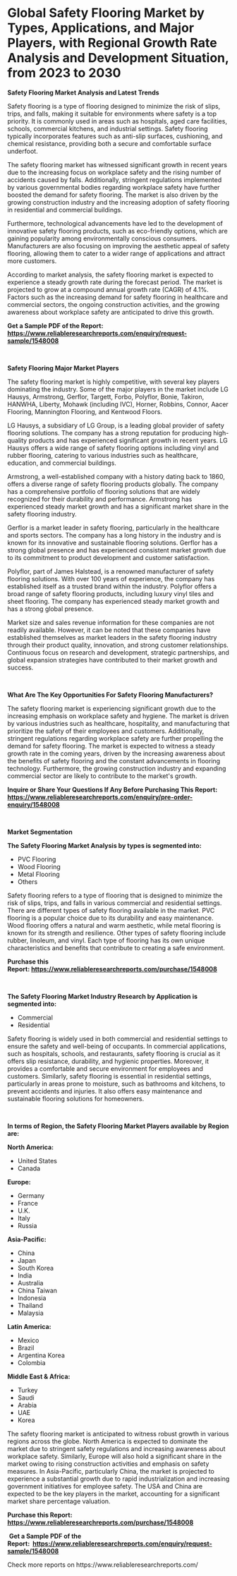 <p><h1>Global Safety Flooring Market by Types, Applications, and Major Players, with Regional Growth Rate Analysis and Development Situation, from 2023 to 2030</h1></p><p><strong>Safety Flooring Market Analysis and Latest Trends</strong></p>
<p><p>Safety flooring is a type of flooring designed to minimize the risk of slips, trips, and falls, making it suitable for environments where safety is a top priority. It is commonly used in areas such as hospitals, aged care facilities, schools, commercial kitchens, and industrial settings. Safety flooring typically incorporates features such as anti-slip surfaces, cushioning, and chemical resistance, providing both a secure and comfortable surface underfoot.</p><p>The safety flooring market has witnessed significant growth in recent years due to the increasing focus on workplace safety and the rising number of accidents caused by falls. Additionally, stringent regulations implemented by various governmental bodies regarding workplace safety have further boosted the demand for safety flooring. The market is also driven by the growing construction industry and the increasing adoption of safety flooring in residential and commercial buildings.</p><p>Furthermore, technological advancements have led to the development of innovative safety flooring products, such as eco-friendly options, which are gaining popularity among environmentally conscious consumers. Manufacturers are also focusing on improving the aesthetic appeal of safety flooring, allowing them to cater to a wider range of applications and attract more customers.</p><p>According to market analysis, the safety flooring market is expected to experience a steady growth rate during the forecast period. The market is projected to grow at a compound annual growth rate (CAGR) of 4.1%. Factors such as the increasing demand for safety flooring in healthcare and commercial sectors, the ongoing construction activities, and the growing awareness about workplace safety are anticipated to drive this growth.</p></p>
<p><strong>Get a Sample PDF of the Report:&nbsp; <a href="https://www.reliableresearchreports.com/enquiry/request-sample/1548008">https://www.reliableresearchreports.com/enquiry/request-sample/1548008</a></strong></p>
<p>&nbsp;</p>
<p><strong>Safety Flooring Major Market Players</strong></p>
<p><p>The safety flooring market is highly competitive, with several key players dominating the industry. Some of the major players in the market include LG Hausys, Armstrong, Gerflor, Targett, Forbo, Polyflor, Bonie, Takiron, HANWHA, Liberty, Mohawk (including IVC), Horner, Robbins, Connor, Aacer Flooring, Mannington Flooring, and Kentwood Floors.</p><p>LG Hausys, a subsidiary of LG Group, is a leading global provider of safety flooring solutions. The company has a strong reputation for producing high-quality products and has experienced significant growth in recent years. LG Hausys offers a wide range of safety flooring options including vinyl and rubber flooring, catering to various industries such as healthcare, education, and commercial buildings.</p><p>Armstrong, a well-established company with a history dating back to 1860, offers a diverse range of safety flooring products globally. The company has a comprehensive portfolio of flooring solutions that are widely recognized for their durability and performance. Armstrong has experienced steady market growth and has a significant market share in the safety flooring industry.</p><p>Gerflor is a market leader in safety flooring, particularly in the healthcare and sports sectors. The company has a long history in the industry and is known for its innovative and sustainable flooring solutions. Gerflor has a strong global presence and has experienced consistent market growth due to its commitment to product development and customer satisfaction.</p><p>Polyflor, part of James Halstead, is a renowned manufacturer of safety flooring solutions. With over 100 years of experience, the company has established itself as a trusted brand within the industry. Polyflor offers a broad range of safety flooring products, including luxury vinyl tiles and sheet flooring. The company has experienced steady market growth and has a strong global presence.</p><p>Market size and sales revenue information for these companies are not readily available. However, it can be noted that these companies have established themselves as market leaders in the safety flooring industry through their product quality, innovation, and strong customer relationships. Continuous focus on research and development, strategic partnerships, and global expansion strategies have contributed to their market growth and success.</p></p>
<p>&nbsp;</p>
<p><strong>What Are The Key Opportunities For Safety Flooring Manufacturers?</strong></p>
<p><p>The safety flooring market is experiencing significant growth due to the increasing emphasis on workplace safety and hygiene. The market is driven by various industries such as healthcare, hospitality, and manufacturing that prioritize the safety of their employees and customers. Additionally, stringent regulations regarding workplace safety are further propelling the demand for safety flooring. The market is expected to witness a steady growth rate in the coming years, driven by the increasing awareness about the benefits of safety flooring and the constant advancements in flooring technology. Furthermore, the growing construction industry and expanding commercial sector are likely to contribute to the market's growth.</p></p>
<p><strong>Inquire or Share Your Questions If Any Before Purchasing This Report: <a href="https://www.reliableresearchreports.com/enquiry/pre-order-enquiry/1548008">https://www.reliableresearchreports.com/enquiry/pre-order-enquiry/1548008</a></strong></p>
<p>&nbsp;</p>
<p><strong>Market Segmentation</strong></p>
<p><strong>The Safety Flooring Market Analysis by types is segmented into:</strong></p>
<p><ul><li>PVC Flooring</li><li>Wood Flooring</li><li>Metal Flooring</li><li>Others</li></ul></p>
<p><p>Safety flooring refers to a type of flooring that is designed to minimize the risk of slips, trips, and falls in various commercial and residential settings. There are different types of safety flooring available in the market. PVC flooring is a popular choice due to its durability and easy maintenance. Wood flooring offers a natural and warm aesthetic, while metal flooring is known for its strength and resilience. Other types of safety flooring include rubber, linoleum, and vinyl. Each type of flooring has its own unique characteristics and benefits that contribute to creating a safe environment.</p></p>
<p><strong>Purchase this Report:&nbsp;<a href="https://www.reliableresearchreports.com/purchase/1548008">https://www.reliableresearchreports.com/purchase/1548008</a></strong></p>
<p>&nbsp;</p>
<p><strong>The Safety Flooring Market Industry Research by Application is segmented into:</strong></p>
<p><ul><li>Commercial</li><li>Residential</li></ul></p>
<p><p>Safety flooring is widely used in both commercial and residential settings to ensure the safety and well-being of occupants. In commercial applications, such as hospitals, schools, and restaurants, safety flooring is crucial as it offers slip resistance, durability, and hygienic properties. Moreover, it provides a comfortable and secure environment for employees and customers. Similarly, safety flooring is essential in residential settings, particularly in areas prone to moisture, such as bathrooms and kitchens, to prevent accidents and injuries. It also offers easy maintenance and sustainable flooring solutions for homeowners.</p></p>
<p>&nbsp;</p>
<p><strong>In terms of Region, the Safety Flooring Market Players available by Region are:</strong></p>
<p>
    <p> <strong> North America: </strong>
        <ul>
            <li>United States</li>
            <li>Canada</li>
        </ul>
        </p> 
    <p> <strong> Europe: </strong>
        <ul>
            <li>Germany</li>
            <li>France</li>
            <li>U.K.</li>
            <li>Italy</li>
            <li>Russia</li>
        </ul>
        </p> 
    <p> <strong> Asia-Pacific: </strong>
        <ul>
            <li>China</li>
            <li>Japan</li>
            <li>South Korea</li>
            <li>India</li>
            <li>Australia</li>
            <li>China Taiwan</li>
            <li>Indonesia</li>
            <li>Thailand</li>
            <li>Malaysia</li>
        </ul>
        </p> 
    <p> <strong> Latin America: </strong>
        <ul>
            <li>Mexico</li>
            <li>Brazil</li>
            <li>Argentina Korea</li>
            <li>Colombia</li>
        </ul>
        </p> 
    <p> <strong> Middle East & Africa: </strong>
        <ul>
            <li>Turkey</li>
            <li>Saudi</li>
            <li>Arabia</li>
            <li>UAE</li>
            <li>Korea</li>
        </ul>
    </p>
    </p>
<p><p>The safety flooring market is anticipated to witness robust growth in various regions across the globe. North America is expected to dominate the market due to stringent safety regulations and increasing awareness about workplace safety. Similarly, Europe will also hold a significant share in the market owing to rising construction activities and emphasis on safety measures. In Asia-Pacific, particularly China, the market is projected to experience a substantial growth due to rapid industrialization and increasing government initiatives for employee safety. The USA and China are expected to be the key players in the market, accounting for a significant market share percentage valuation.</p></p>
<p><strong>Purchase this Report: <a href="https://www.reliableresearchreports.com/purchase/1548008">https://www.reliableresearchreports.com/purchase/1548008</a></strong></p>
<p>&nbsp;<strong>Get a Sample PDF of the Report:&nbsp;&nbsp;<a href="https://www.reliableresearchreports.com/enquiry/request-sample/1548008">https://www.reliableresearchreports.com/enquiry/request-sample/1548008</a></strong></p>
<p><strong></strong></p>
<p>Check more reports on https://www.reliableresearchreports.com/</p>